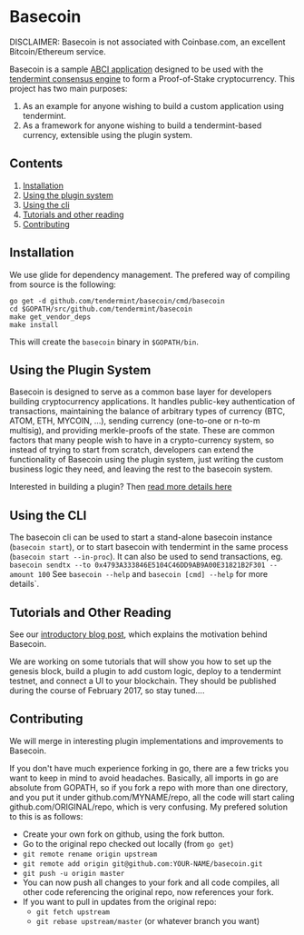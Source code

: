 # Basecoin

DISCLAIMER: Basecoin is not associated with Coinbase.com, an excellent Bitcoin/Ethereum service.

Basecoin is a sample [ABCI application](https://github.com/tendermint/abci) designed to be used with the [tendermint consensus engine](https://tendermint.com/) to form a Proof-of-Stake cryptocurrency. This project has two main purposes:

  1. As an example for anyone wishing to build a custom application using tendermint.
  2. As a framework for anyone wishing to build a tendermint-based currency, extensible using the plugin system.

## Contents

  1. [Installation](#installation)
  1. [Using the plugin system](#using-the-plugin-system)
  1. [Using the cli](#using-the-cli)
  1. [Tutorials and other reading](#tutorials-and-other-reading)
  1. [Contributing](#contributing)

## Installation

We use glide for dependency management.  The prefered way of compiling from source is the following:

```
go get -d github.com/tendermint/basecoin/cmd/basecoin
cd $GOPATH/src/github.com/tendermint/basecoin
make get_vendor_deps
make install
```

This will create the `basecoin` binary in `$GOPATH/bin`.

## Using the Plugin System

Basecoin is designed to serve as a common base layer for developers building cryptocurrency applications.
It handles public-key authentication of transactions, maintaining the balance of arbitrary types of currency (BTC, ATOM, ETH, MYCOIN, ...),
sending currency (one-to-one or n-to-m multisig), and providing merkle-proofs of the state.
These are common factors that many people wish to have in a crypto-currency system,
so instead of trying to start from scratch, developers can extend the functionality of Basecoin using the plugin system, just writing the custom business logic they need, and leaving the rest to the basecoin system.

Interested in building a plugin?  Then [read more details here](./Plugins.md)

## Using the CLI

The basecoin cli can be used to start a stand-alone basecoin instance (`basecoin start`),
or to start basecoin with tendermint in the same process (`basecoin start --in-proc`).
It can also be used to send transactions, eg. `basecoin sendtx --to 0x4793A333846E5104C46DD9AB9A00E31821B2F301 --amount 100`
See `basecoin --help` and `basecoin [cmd] --help` for more details`.

## Tutorials and Other Reading

See our [introductory blog post](https://cosmos.network/blog/cosmos-creating-interoperable-blockchains-part-1), which explains the motivation behind Basecoin.

We are working on some tutorials that will show you how to set up the genesis block, build a plugin to add custom logic, deploy to a tendermint testnet, and connect a UI to your blockchain.  They should be published during the course of February 2017, so stay tuned....

## Contributing

We will merge in interesting plugin implementations and improvements to Basecoin.

If you don't have much experience forking in go, there are a few tricks you want to keep in mind to avoid headaches. Basically, all imports in go are absolute from GOPATH, so if you fork a repo with more than one directory, and you put it under github.com/MYNAME/repo, all the code will start caling github.com/ORIGINAL/repo, which is very confusing.  My prefered solution to this is as follows:

  * Create your own fork on github, using the fork button.
  * Go to the original repo checked out locally (from `go get`)
  * `git remote rename origin upstream`
  * `git remote add origin git@github.com:YOUR-NAME/basecoin.git`
  * `git push -u origin master`
  * You can now push all changes to your fork and all code compiles, all other code referencing the original repo, now references your fork.
  * If you want to pull in updates from the original repo:
    * `git fetch upstream`
    * `git rebase upstream/master` (or whatever branch you want)
